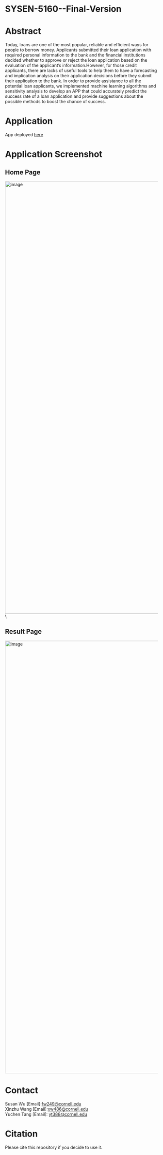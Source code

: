 # SYSEN-5160--Final-Version
# Abstract
  Today, loans are one of the most popular, reliable and efficient ways for people to borrow money. Applicants submitted their loan application with required personal information to the bank and the financial institutions decided whether to approve or reject the loan application based on the evaluation of the applicant’s information.However, for those credit applicants, there are lacks of useful tools to help them to have a forecasting and implication analysis on their application decisions before they submit their application to the bank. In order to provide assistance to all the potential loan applicants, we implemented machine learning algorithms and sensitivity analysis to develop an APP that could accurately predict the success rate of a loan application and provide suggestions about the possible methods to boost the chance of success. 

# Application
  App deployed [here](https://share.streamlit.io/kitsusan1998/sysen-5160--final-version/main/app.py)

# Application Screenshot
  ## Home Page
<img width="1423" alt="image" src="https://user-images.githubusercontent.com/91804679/169677815-8e75d98c-e73b-45a1-a94d-73d5059c88c5.png">\
  ## Result Page
<img width="1423" alt="image" src="https://user-images.githubusercontent.com/91804679/169677915-8ae9139b-dcf4-438f-8c73-3b894a92cb6e.png">

# Contact
  Susan Wu [Email]:fw249@cornell.edu\
Xinzhu Wang [Email]:xw486@cornell.edu\
Yuchen Tang [Email]: yt388@cornell.edu
  
# Citation
 Please cite this repository if you decide to use it.

